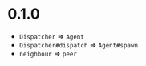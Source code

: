 # 0.1.0

* `Dispatcher` => `Agent`
* `Dispatcher#dispatch` => `Agent#spawn`
* `neighbour` => `peer`
